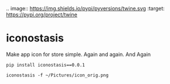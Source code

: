 .. image:: https://img.shields.io/pypi/pyversions/twine.svg
   :target: https://pypi.org/project/twine

# iconostasis
Make app icon for store simple. Again and again. And Again


```pip install iconostasis==0.0.1```

```iconostasis -f ~/Pictures/icon_orig.png```